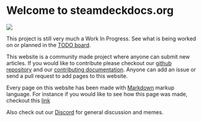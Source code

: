 # Welcome to steamdeckdocs.org

<img src="https://clan.cloudflare.steamstatic.com/images//39049601/a1aa0624727ea6fd61bd179d214eaca1904fae45.png" />

This project is still very much a Work In Progress. See what is being worked on or planned in the [TODO board](https://github.com/users/tuxx/projects/1/views/1?layout=board).

This website is a community made project where anyone can submit new articles. If you would like to contribute please checkout our [github repository](https://github.com/tuxx/steamdeckdocs) and our [contributing documentation](https://github.com/tuxx/steamdeckdocs/blob/master/CONTRIBUTING.md). Anyone can add an issue or send a pull request to add pages to this website.

Every page on this website has been made with [Markdown](https://www.markdownguide.org/getting-started/) markup language. For instance if you would like to see how this page was made, checkout this [link](https://raw.githubusercontent.com/tuxx/steamdeckdocs/master/docs/index.md)

Also check out our [Discord](https://discord.gg/V4Wu4xsUj9) for general discussion and memes.
